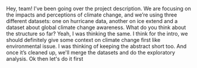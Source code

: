 Hey, team! I’ve been going over the project description. We are focusing on the impacts and perceptions of climate change, and we’re using three different datasets: one on hurricane data, another on ice extend and a dataset about global climate change awareness. What do you think about the structure so far?
Yeah, I was thinking the same. I think for the intro, we should definitely give some context on climate change first like environmental issue.
I was thinking of keeping the abstract short too. And once it’s cleaned up, we'll merge the datasets and do the exploratory analysis.
Ok then let's do it first
